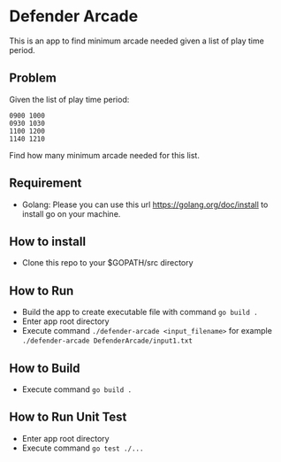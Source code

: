 # Defender Arcade
This is an app to find minimum arcade needed given a list of play time period.
## Problem
Given the list of play time period:
```
0900 1000
0930 1030
1100 1200
1140 1210
```
Find how many minimum arcade needed for this list. 

## Requirement
- Golang: Please you can use this url https://golang.org/doc/install to install go on your machine.

## How to install
- Clone this repo to your $GOPATH/src directory

## How to Run
- Build the app to create executable file with command `go build .`
- Enter app root directory
- Execute command `./defender-arcade <input_filename>` for example `./defender-arcade DefenderArcade/input1.txt`

## How to Build
- Execute command `go build .`

## How to Run Unit Test
- Enter app root directory
- Execute command `go test ./...`

